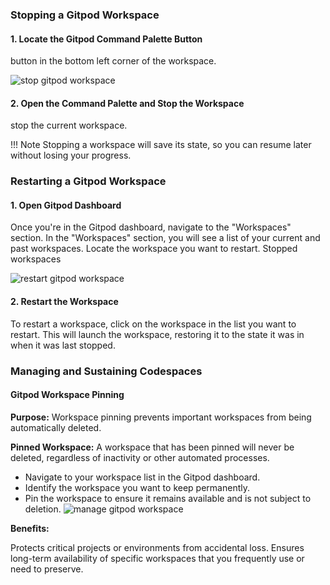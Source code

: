 ### Stopping a Gitpod Workspace

#### 1. Locate the Gitpod Command Palette Button

button in the bottom left corner of the workspace.

![stop gitpod workspace](../../assets/gitpod2.png)
#### 2. Open the Command Palette and Stop the Workspace

stop the current workspace.

!!! Note
    Stopping a workspace will save its state, so you can resume later
    without losing your progress.
### Restarting a Gitpod Workspace

#### 1. Open Gitpod Dashboard


Once you're in the Gitpod dashboard, navigate to the "Workspaces" section.
In the "Workspaces" section, you will see a list of your current and past
workspaces. Locate the workspace you want to restart. Stopped workspaces

![restart gitpod workspace](../../assets/gitpod4.png)

#### 2. Restart the Workspace
To restart a workspace, click on the workspace in the list you want to
restart. This will launch the workspace, restoring it to the state it
was in when it was last stopped.


### Managing and Sustaining Codespaces

#### Gitpod Workspace Pinning

**Purpose:** Workspace pinning prevents important workspaces from being
automatically deleted.

**Pinned Workspace:** A workspace that has been pinned will never be deleted,
regardless of inactivity or other automated processes.


- Navigate to your workspace list in the Gitpod dashboard.
- Identify the workspace you want to keep permanently.
- Pin the workspace to ensure it remains available and is not subject to
deletion.  ![manage gitpod workspace](../../assets/manage_workspace.png)

**Benefits:**

Protects critical projects or environments from accidental loss.  Ensures
long-term availability of specific workspaces that you frequently use or need to
preserve.

